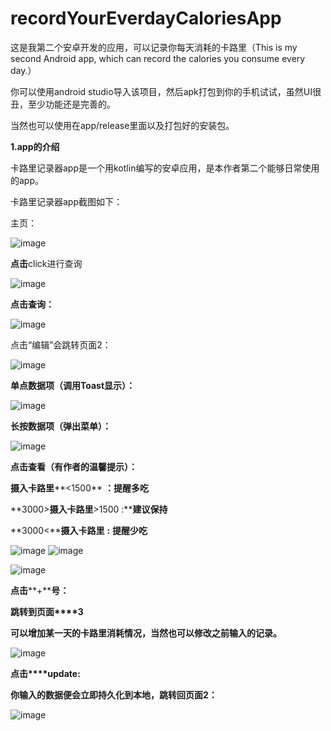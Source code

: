 # recordYourEverdayCaloriesApp
这是我第二个安卓开发的应用，可以记录你每天消耗的卡路里（This is my second Android app, which can record the calories you consume every day.）

你可以使用android studio导入该项目，然后apk打包到你的手机试试，虽然UI很丑，至少功能还是完善的。

当然也可以使用在app/release里面以及打包好的安装包。

**1.app的介绍**

卡路里记录器app是一个用kotlin编写的安卓应用，是本作者第二个能够日常使用的app。

卡路里记录器app截图如下：

 

主页：

![image](https://user-images.githubusercontent.com/66064320/117022680-02605a00-ad2b-11eb-8d58-08e952fdfbda.png)

 

**点击**click进行查询

![image](https://user-images.githubusercontent.com/66064320/117022732-0b512b80-ad2b-11eb-9c9d-119258b58681.png)

 

**点击查询：**

![image](https://user-images.githubusercontent.com/66064320/117022755-1015df80-ad2b-11eb-9542-d1b7948f177d.png)

 

 

点击“编辑”会跳转页面2：

![image](https://user-images.githubusercontent.com/66064320/117022780-160bc080-ad2b-11eb-80f7-435724271ed7.png)

 

**单点数据项（调用****Toast****显示）：**

![image](https://user-images.githubusercontent.com/66064320/117022799-1ad07480-ad2b-11eb-97cf-28167ecc1dd0.png)

 

 

**长按数据项（弹出菜单）：**

![image](https://user-images.githubusercontent.com/66064320/117022816-1f952880-ad2b-11eb-93a2-fdca7231d54c.png)

 

 

**点击查看（有作者的温馨提示）：**

 

**摄入卡路里****<1500** **：提醒多吃**

**3000>****摄入卡路里****>1500 :****建议保持**

**3000<****摄入卡路里** **:** **提醒少吃**

![image](https://user-images.githubusercontent.com/66064320/117022839-258b0980-ad2b-11eb-9f47-845ab8a18646.png)
![image](https://user-images.githubusercontent.com/66064320/117022856-2a4fbd80-ad2b-11eb-9291-ce8746b28f43.png)

![image](https://user-images.githubusercontent.com/66064320/117022876-2e7bdb00-ad2b-11eb-960a-7456b79a6f73.png)

 

 

**点击****+****号：**

**跳转到页面****3**

**可以增加某一天的卡路里消耗情况，当然也可以修改之前输入的记录。**

 

![image](https://user-images.githubusercontent.com/66064320/117022897-33408f00-ad2b-11eb-8fee-cc041b45e23c.png)

 

 

**点击****update:**

**你输入的数据便会立即持久化到本地，跳转回页面****2****：**

![image](https://user-images.githubusercontent.com/66064320/117022915-38054300-ad2b-11eb-9f76-bc8c3025f9bc.png)

 

 
